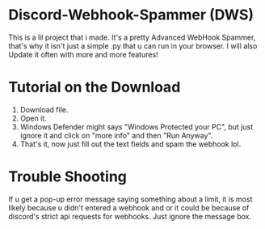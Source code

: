 # Discord-Webhook-Spammer (DWS)
This is a lil project that i made. It's a pretty Advanced WebHook Spammer, that's why it isn't just a simple .py that u can run in your browser.
I will also Update it often with more and more features!



# Tutorial on the Download
1. Download file.
2. Open it.
3. Windows Defender might says "Windows Protected your PC", but just ignore it and click on "more info" and then "Run Anyway".
4. That's it, now just fill out the text fields and spam the webhook lol.



# Trouble Shooting
If u get a pop-up error message saying something about a limit, it is most likely because u didn't entered a webhook and or it could be because of discord's strict api requests for webhooks. Just ignore the message box.
